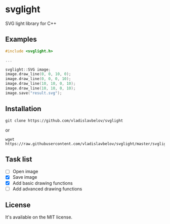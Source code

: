 # svglight
SVG light library for C++

## Examples
```cpp
#include <svglight.h>

...

svglight::SVG image;
image.draw_line(0, 0, 10, 0);
image.draw_line(0, 0, 0, 10);
image.draw_line(10, 10, 0, 10);
image.draw_line(10, 10, 0, 10);
image.save("result.svg");
```

## Installation
```
git clone https://github.com/vladislavbelov/svglight
```

or

```
wget https://raw.githubusercontent.com/vladislavbelov/svglight/master/svglight.h
```

## Task list
- [ ] Open image
- [x] Save image
- [x] Add basic drawing functions
- [ ] Add advanced drawing functions

## License
It's available on the MIT license.

